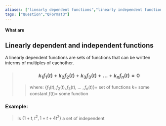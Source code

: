 ```yaml
---
aliases: ["linearly dependent functions","linearly independent functions"]
tags: ["Question","QFormat3"]
---
```


#### What are
## Linearly dependent and independent functions

A linearly dependent functions are sets of functions that can be written interms of multiples of eachother.

> ### $$ k_1 f_1(t) + k_2 f_2(t) + k_3 f_3(t) + ... + k_n f_n(t) = 0 $$ 
>> where:
>> $\{f_1(t), f_2(t), f_3(t), \:...\: ,f_n(t)\}=$ set of functions 
>> $k=$ some constant
>> $f(t)=$ some function

### Example:

> Is $\{ 1+t, t^{2}, 1+t+4t^{2} \}$ a set of independent
